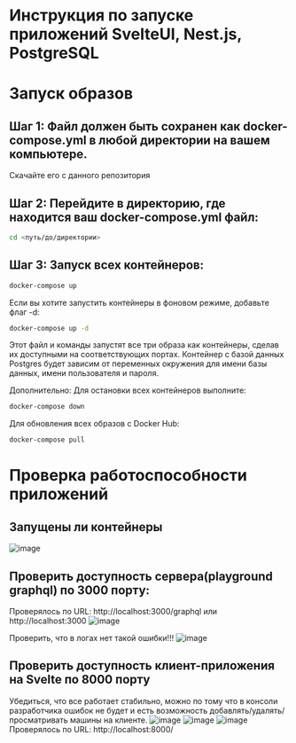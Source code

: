 # Инструкция по запуске приложений SvelteUI, Nest.js, PostgreSQL

# Запуск образов
## Шаг 1: Файл должен быть сохранен как docker-compose.yml в любой директории на вашем компьютере.
Скачайте его с данного репозитория
## Шаг 2: Перейдите в директорию, где находится ваш docker-compose.yml файл:
```bash
cd <путь/до/директории>
```
## Шаг 3: Запуск всех контейнеров:
```bash
docker-compose up
```
Если вы хотите запустить контейнеры в фоновом режиме, добавьте флаг -d:

```bash
docker-compose up -d
```
Этот файл и команды запустят все три образа как контейнеры, сделав их доступными на соответствующих портах. Контейнер с базой данных Postgres будет зависим от переменных окружения для имени базы данных, имени пользователя и пароля.

Дополнительно:
Для остановки всех контейнеров выполните:

```bash
docker-compose down
```
Для обновления всех образов с Docker Hub:

```bash
docker-compose pull
```

# Проверка работоспособности приложений
## Запущены ли контейнеры
![image](https://github.com/Postman33/instruction-docker-app/assets/20001037/2dc567e9-1eee-422c-8816-938a4ea28aae)

## Проверить доступность сервера(playground graphql) по 3000 порту:
Проверялось по URL: http://localhost:3000/graphql или http://localhost:3000
![image](https://github.com/Postman33/instruction-docker-app/assets/20001037/13a16243-13ed-4306-b3bf-c7f88c492c3e)

Проверить, что в логах нет такой ошибки!!!
![image](https://github.com/Postman33/instruction-docker-app/assets/20001037/504407f5-47c6-497b-84a1-b0ac6267ee19)


## Проверить доступность клиент-приложения на Svelte по 8000 порту
Убедиться, что все работает стабильно, можно по тому что в консоли разработчика ошибок не будет и есть возможность добавлять/удалять/просматривать машины на клиенте.
![image](https://github.com/Postman33/instruction-docker-app/assets/20001037/8eacbed3-f4e3-4bf4-8313-b2f625b92fca)
![image](https://github.com/Postman33/instruction-docker-app/assets/20001037/60adbca6-a1f0-48ab-8b7d-378f6c3fa1f4)
![image](https://github.com/Postman33/instruction-docker-app/assets/20001037/773a05ef-3d7e-4c55-99c2-a487f6a32347)
Проверялось по URL: http://localhost:8000/



